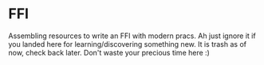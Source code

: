 # FFI
Assembling resources to write an FFI with modern pracs. Ah just ignore it if you landed here for learning/discovering something new. It is trash as of now, check back later. Don't waste your precious time here :)
